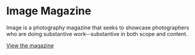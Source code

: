 # Image Magazine

Image is a photography magazine that seeks to showcase photographers who are doing substantive work--substantive in both scope and content.

[View the magazine](https://brianhaferkamp.github.io/image/)
